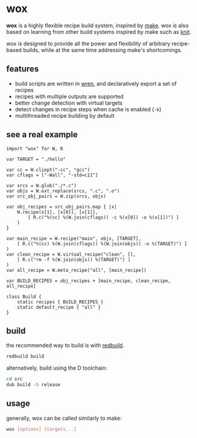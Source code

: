 
# wox

**wox** is a highly flexible recipe build system, inspired by [make](https://www.gnu.org/software/make/manual/make.html). wox is also based on learning from other build systems inspired by make such as [knit](https://github.com/zyedidia/knit).

wox is designed to provide all the power and flexibility of arbitrary recipe-based builds, while at the same time addressing make's shortcomings.

## features

+ build scripts are written in [wren](https://wren.io/), and declaratively export a set of recipes
+ recipes with multiple outputs are supported
+ better change detection with virtual targets
+ detect changes in recipe steps when cache is enabled (`-k`)
+ multithreaded recipe building by default

## see a real example

```wren
import "wox" for W, R

var TARGET = "./hello"

var cc = W.cliopt("-cc", "gcc")
var cflags = ["-Wall", "-std=c11"]

var srcs = W.glob("./*.c")
var objs = W.ext_replace(srcs, ".c", ".o")
var src_obj_pairs = W.zip(srcs, objs)

var obj_recipes = src_obj_pairs.map { |x|
    W.recipe(x[1], [x[0]], [x[1]], 
        [ R.c("%(cc) %(W.join(cflags)) -c %(x[0]) -o %(x[1])") ]
    )
}

var main_recipe = W.recipe("main", objs, [TARGET], 
    [ R.c("%(cc) %(W.join(cflags)) %(W.join(objs)) -o %(TARGET)") ]
)
var clean_recipe = W.virtual_recipe("clean", [],
    [ R.c("rm -f %(W.join(objs)) %(TARGET)") ]
)
var all_recipe = W.meta_recipe("all", [main_recipe])

var BUILD_RECIPES = obj_recipes + [main_recipe, clean_recipe, all_recipe]

class Build {
    static recipes { BUILD_RECIPES }
    static default_recipe { "all" }
}
```

## build

the recommended way to build is with [redbuild](https://github.com/redthing1/redbuild2).

```sh
redbuild build
```

alternatively, build using the D toolchain:
```sh
cd src
dub build -b release
```

## usage

generally, wox can be called similarly to make:

```sh
wox [options] [targets...]
```
